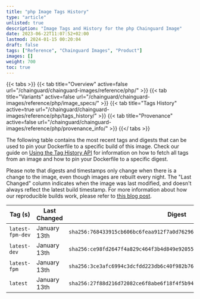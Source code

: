 ```yaml
---
title: "php Image Tags History"
type: "article"
unlisted: true
description: "Image Tags and History for the php Chainguard Image"
date: 2023-06-22T11:07:52+02:00
lastmod: 2024-01-15 00:20:04
draft: false
tags: ["Reference", "Chainguard Images", "Product"]
images: []
weight: 700
toc: true
---
```


{{< tabs >}}
{{< tab title="Overview" active=false url="/chainguard/chainguard-images/reference/php/" >}}
{{< tab title="Variants" active=false url="/chainguard/chainguard-images/reference/php/image_specs/" >}}
{{< tab title="Tags History" active=true url="/chainguard/chainguard-images/reference/php/tags_history/" >}}
{{< tab title="Provenance" active=false url="/chainguard/chainguard-images/reference/php/provenance_info/" >}}
{{</ tabs >}}

The following table contains the most recent tags and digests that can be used to pin your Dockerfile to a specific build of this image. Check our guide on [Using the Tag History API](/chainguard/chainguard-images/using-the-tag-history-api/) for information on how to fetch all tags from an image and how to pin your Dockerfile to a specific digest.

Please note that digests and timestamps only change when there is a change to the image, even though images are rebuilt every night. The "Last Changed" column indicates when the image was last modified, and doesn't always reflect the latest build timestamp. For more information about how our reproducible builds work, please refer to [this blog post](https://www.chainguard.dev/unchained/reproducing-chainguards-reproducible-image-builds).

| Tag (s)           | Last Changed | Digest                                                                    |
|-------------------|--------------|---------------------------------------------------------------------------|
|  `latest-fpm-dev` | January 13th | `sha256:768433915cb606bc6feaa912f7a0d762968289e3ae584977393722e8c9e1e229` |
|  `latest-dev`     | January 13th | `sha256:ce98fd2647f4a829c464f3b4d849e92055a61dce38b353305b46ede37c9cc8e0` |
|  `latest-fpm`     | January 13th | `sha256:3ce3afc6994c3dcfdd223db6c40f982b76c398a804c42c9428570f5b05bea3ec` |
|  `latest`         | January 13th | `sha256:27f88d216d72082ce6f8abe6f18f4f5b94b15ac41bc177ff7ff80e7e1a1713c6` |

